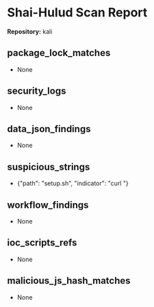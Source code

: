 # Shai-Hulud Scan Report

**Repository:** kali

## package_lock_matches

- None

## security_logs

- None

## data_json_findings

- None

## suspicious_strings

- {"path": "setup.sh", "indicator": "curl "}

## workflow_findings

- None

## ioc_scripts_refs

- None

## malicious_js_hash_matches

- None

